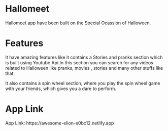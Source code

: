 <h1>Hallomeet</h1>
<p>Hallomeet app have been built on the Special Ocassion of Halloween.</p>



<h1>Features</h1>
<p>It have amazing features like it contains a Stories and pranks section which is built using Youtube Api.In this section you can search for any videos related to Halloween like pranks, movies , stories and many other stuffs like that.</p>
<P>It also contains a spin wheel section, where you play the spin wheel game with your friends, which gives you a dare to perform.</p>


<h1>App Link</h1>
App Link: https://awesome-elion-e0bc12.netlify.app
